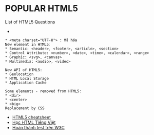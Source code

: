# POPULAR HTML5

List of HTML5 Questions

* 
```
* <meta charset="UTF-8"> : Mã hóa
New element in HTML5: 
* Semantic: <header>, <footer>, <article>, <section>
* Control Attribute: <number>, <date>, <time>, <calendar>, <range>
* Graphic: <svg>, <canvas>
* Multimedia: <audio>, <video>

New API of HTML5:
* Geolocation
* HTML Local Storage
* Application Cache

Some elements - removed from HTML5:
* <dir>
* <center>
* <big>
Replacement by CSS

```

* [HTML5 cheatsheet](https://makeawebsitehub.com/the-html-5-mega-cheat-sheet/)
* [Học HTML Tiếng Việt](http://timoday.edu.vn/category/khoa-hoc/html/)
* [Hoàn thành test trên W3C](https://www.w3schools.com/quiztest/quiztest.asp?qtest=HTML)

